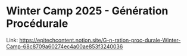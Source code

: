 # Winter Camp 2025 - Génération Procédurale

Link: https://epitechcontent.notion.site/G-n-ration-proc-durale-Winter-Camp-68c8709a60274ec4a00ae853f3240036
